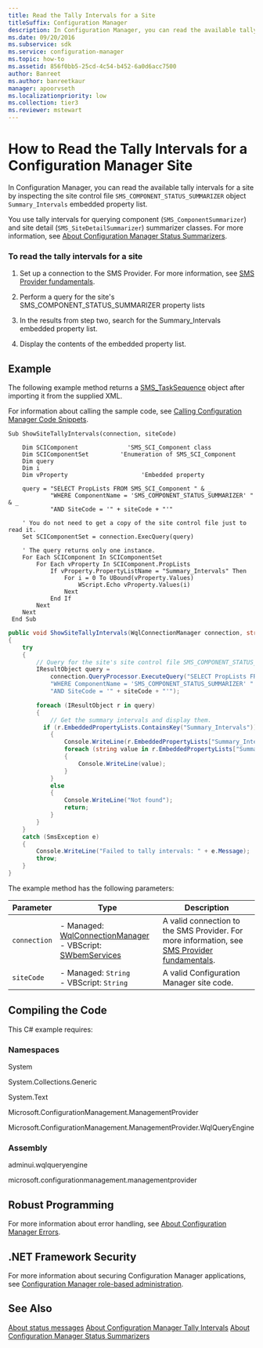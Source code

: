 ```yaml
---
title: Read the Tally Intervals for a Site
titleSuffix: Configuration Manager
description: In Configuration Manager, you can read the available tally intervals for a site by inspecting the site control file SMS_COMPONENT_STATUS_SUMMARIZER object Summary_Intervals embedded property list.
ms.date: 09/20/2016
ms.subservice: sdk
ms.service: configuration-manager
ms.topic: how-to
ms.assetid: 856f0bb5-25cd-4c54-b452-6a0d6acc7500
author: Banreet
ms.author: banreetkaur
manager: apoorvseth
ms.localizationpriority: low
ms.collection: tier3
ms.reviewer: mstewart
---
```

# How to Read the Tally Intervals for a Configuration Manager Site
In Configuration Manager, you can read the available tally intervals for a site by inspecting the site control file `SMS_COMPONENT_STATUS_SUMMARIZER` object `Summary_Intervals` embedded property list.

 You use tally intervals for querying component (`SMS_ComponentSummarizer`) and site detail (`SMS_SiteDetailSummarizer`) summarizer classes. For more information, see [About Configuration Manager Status Summarizers](../../../../develop/core/servers/manage/about-configuration-manager-status-summarizers.md).

### To read the tally intervals for a site

1.  Set up a connection to the SMS Provider. For more information, see [SMS Provider fundamentals](../../understand/sms-provider-fundamentals.md).

2.  Perform a query for the site's SMS_COMPONENT_STATUS_SUMMARIZER property lists

3.  In the results from step two, search for the Summary_Intervals embedded property list.

4.  Display the contents of the embedded property list.

## Example
 The following example method returns a [SMS_TaskSequence](../../../reference/osd/sms_tasksequence-server-wmi-class.md) object after importing it from the supplied XML.

 For information about calling the sample code, see [Calling Configuration Manager Code Snippets](../../../../develop/core/understand/calling-code-snippets.md).

```vbs
Sub ShowSiteTallyIntervals(connection, siteCode)

    Dim SCIComponent              'SMS_SCI_Component class
    Dim SCIComponentSet         'Enumeration of SMS_SCI_Component
    Dim query
    Dim i
    Dim vProperty                     'Embedded property

    query = "SELECT PropLists FROM SMS_SCI_Component " & _
            "WHERE ComponentName = 'SMS_COMPONENT_STATUS_SUMMARIZER' " & _
            "AND SiteCode = '" + siteCode + "'"

    ' You do not need to get a copy of the site control file just to read it.
    Set SCIComponentSet = connection.ExecQuery(query)

    ' The query returns only one instance.
    For Each SCIComponent In SCIComponentSet
        For Each vProperty In SCIComponent.PropLists
            If vProperty.PropertyListName = "Summary_Intervals" Then
                For i = 0 To UBound(vProperty.Values)
                    WScript.Echo vProperty.Values(i)
                Next
            End If
        Next
    Next
 End Sub
```

```c#
public void ShowSiteTallyIntervals(WqlConnectionManager connection, string siteCode)
{
    try
    {
        // Query for the site's site control file SMS_COMPONENT_STATUS_SUMMARIZER property lists.
        IResultObject query =
            connection.QueryProcessor.ExecuteQuery("SELECT PropLists FROM SMS_SCI_Component " +
            "WHERE ComponentName = 'SMS_COMPONENT_STATUS_SUMMARIZER' " +
            "AND SiteCode = '" + siteCode + "'");

        foreach (IResultObject r in query)
        {
            // Get the summary intervals and display them.
          if (r.EmbeddedPropertyLists.ContainsKey("Summary_Intervals"))
            {
                Console.WriteLine(r.EmbeddedPropertyLists["Summary_Intervals"]["PropertyListName"].StringValue);
                foreach (string value in r.EmbeddedPropertyLists["Summary_Intervals"]["Values"].StringArrayValue)
                {
                    Console.WriteLine(value);
                }
            }
            else
            {
                Console.WriteLine("Not found");
                return;
            }
        }
    }
    catch (SmsException e)
    {
        Console.WriteLine("Failed to tally intervals: " + e.Message);
        throw;
    }
}

```

 The example method has the following parameters:

|Parameter|Type|Description|
|---------------|----------|-----------------|
|`connection`|-   Managed: [WqlConnectionManager](../../understand/managed-sms-provider-fundamentals-in-configuration-manager.md#wqlconnectionmanager)<br />-   VBScript: [SWbemServices](/windows/win32/wmisdk/swbemservices)|A valid connection to the SMS Provider. For more information, see [SMS Provider fundamentals](../../understand/sms-provider-fundamentals.md).|
|`siteCode`|-   Managed: `String`<br />-   VBScript: `String`|A valid Configuration Manager site code.|

## Compiling the Code
 This C# example requires:

### Namespaces
 System

 System.Collections.Generic

 System.Text

 Microsoft.ConfigurationManagement.ManagementProvider

 Microsoft.ConfigurationManagement.ManagementProvider.WqlQueryEngine

### Assembly
 adminui.wqlqueryengine

 microsoft.configurationmanagement.managementprovider

## Robust Programming
 For more information about error handling, see [About Configuration Manager Errors](../../../../develop/core/understand/about-configuration-manager-errors.md).

## .NET Framework Security
 For more information about securing Configuration Manager applications, see [Configuration Manager role-based administration](../../../../develop/core/servers/configure/role-based-administration.md).

## See Also
 [About status messages](about-configuration-manager-status-messages.md)
 [About Configuration Manager Tally Intervals](../../../../develop/core/servers/manage/about-configuration-manager-tally-intervals.md)
 [About Configuration Manager Status Summarizers](../../../../develop/core/servers/manage/about-configuration-manager-status-summarizers.md)

